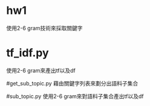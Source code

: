 # hw1
使用2-6 gram技術來採取關鍵字

# tf_idf.py
使用2-6 gram來產出tf以及df

#get_sub_topic.py
藉由關鍵字列表來劃分出語料子集合

#sub_topic.py
使用2-6 gram來對語料子集合產出tf以及df